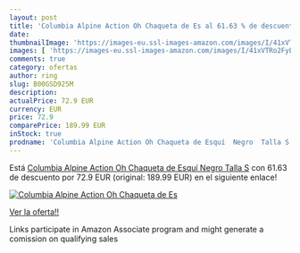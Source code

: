 ```yaml
---
layout: post
title: 'Columbia Alpine Action Oh Chaqueta de Es al 61.63 % de descuento'
date: 
thumbnailImage: 'https://images-eu.ssl-images-amazon.com/images/I/41xVTRo2FyL._SL200_.jpg'
images: [ 'https://images-eu.ssl-images-amazon.com/images/I/41xVTRo2FyL._SL200_.jpg' ]
comments: true
category: ofertas
author: ring
slug: B00GSD925M
description:
actualPrice: 72.9 EUR
currency: EUR
price: 72.9
comparePrice: 189.99 EUR
inStock: true
prodname: 'Columbia Alpine Action Oh Chaqueta de Esquí  Negro  Talla S'
---
```


Está [Columbia Alpine Action Oh Chaqueta de Esquí  Negro  Talla S](https://www.amazon.es/dp/B00GSD925M/?tag=tolees-21) con 61.63 de descuento por 72.9 EUR (original: 189.99 EUR) en el siguiente enlace!

[![Columbia Alpine Action Oh Chaqueta de Es](https://images-eu.ssl-images-amazon.com/images/I/41xVTRo2FyL._SL200_.jpg)](https://www.amazon.es/dp/B00GSD925M/?tag=tolees-21)

[Ver la oferta!!](https://www.amazon.es/dp/B00GSD925M/?tag=tolees-21)

Links participate in Amazon Associate program and might generate a comission on qualifying sales


